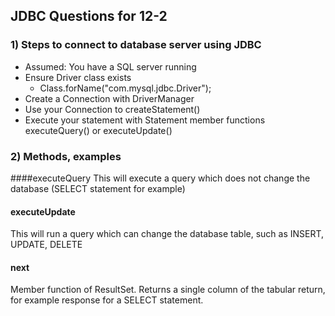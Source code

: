 ## JDBC Questions for 12-2

### 1) Steps to connect to database server using JDBC

- Assumed: You have a SQL server running
- Ensure Driver class exists
	- Class.forName("com.mysql.jdbc.Driver");
- Create a Connection with DriverManager
- Use your Connection to createStatement()
- Execute your statement with Statement member functions executeQuery() or executeUpdate()

### 2) Methods, examples
####executeQuery
This will execute a query which does not change the database (SELECT statement for example)

#### executeUpdate
This will run a query which can change the database table, such as INSERT, UPDATE, DELETE
#### next

Member function of ResultSet.  Returns a single column of the tabular return, for example response for a SELECT statement.